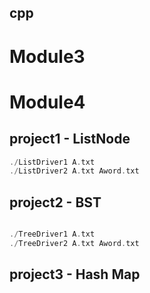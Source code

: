 ## cpp

# Module3

# Module4
## project1 - ListNode

```swift
./ListDriver1 A.txt
./ListDriver2 A.txt Aword.txt
```
## project2 - BST

```swift

./TreeDriver1 A.txt
./TreeDriver2 A.txt Aword.txt

```

## project3 - Hash Map
